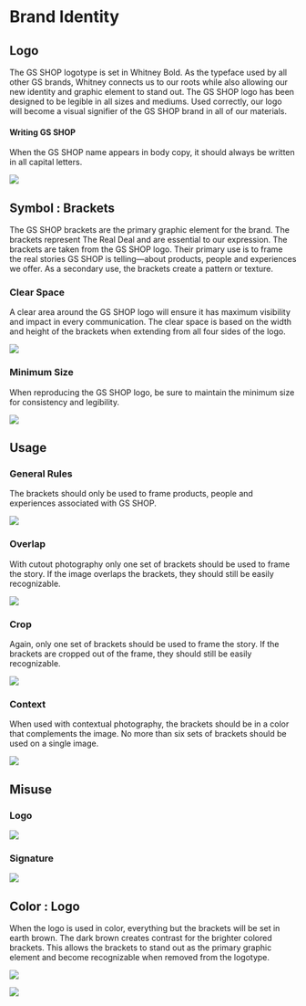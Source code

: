 # Brand Identity

## Logo

The GS SHOP logotype is set in Whitney Bold. As the typeface used by all other GS brands, Whitney connects us to our roots while also allowing our new identity and graphic element to stand out. The GS SHOP logo has been designed to be legible in all sizes and mediums. Used correctly, our logo will become a visual signifier of the GS SHOP brand in all of our materials.

#### Writing GS SHOP

When the GS SHOP name appears in body copy, it should always be written in all capital letters.

![](https://github.com/ozzy4001/book/tree/8fb56279c9f114110b02d5ae2ea13ef481c8e128/.gitbook/assets/untitled-b7ebe6c5-5cc4-4d29-954d-397e22f2c14e.png)

## Symbol : Brackets

The GS SHOP brackets are the primary graphic element for the brand. The brackets represent The Real Deal and are essential to our expression. The brackets are taken from the GS SHOP logo. Their primary use is to frame the real stories GS SHOP is telling—about products, people and experiences we offer. As a secondary use, the brackets create a pattern or texture.

### Clear Space

A clear area around the GS SHOP logo will ensure it has maximum visibility and impact in every communication. The clear space is based on the width and height of the brackets when extending from all four sides of the logo.

![](https://github.com/ozzy4001/book/tree/8fb56279c9f114110b02d5ae2ea13ef481c8e128/.gitbook/assets/untitled-58ae1b38-c8bb-4cc6-b8c3-d9afe4d4084e.png)

### Minimum Size

When reproducing the GS SHOP logo, be sure to maintain the minimum size for consistency and legibility.

![](https://github.com/ozzy4001/book/tree/8fb56279c9f114110b02d5ae2ea13ef481c8e128/.gitbook/assets/untitled-63ee142c-9499-4094-a8a7-989f9d709da2.png)

## Usage

### General Rules

The brackets should only be used to frame products, people and experiences associated with GS SHOP.

![](https://github.com/ozzy4001/book/tree/8fb56279c9f114110b02d5ae2ea13ef481c8e128/.gitbook/assets/untitled-d21d0be7-18a1-47fb-9979-4b5c909e349a.png)

### Overlap

With cutout photography only one set of brackets should be used to frame the story. If the image overlaps the brackets, they should still be easily recognizable.

![](https://github.com/ozzy4001/book/tree/8fb56279c9f114110b02d5ae2ea13ef481c8e128/.gitbook/assets/untitled-5860331c-0893-471e-9d23-d873b521822f.png)

### Crop

Again, only one set of brackets should be used to frame the story. If the brackets are cropped out of the frame, they should still be easily recognizable.

![](https://github.com/ozzy4001/book/tree/8fb56279c9f114110b02d5ae2ea13ef481c8e128/.gitbook/assets/untitled-fac9f415-209b-4df4-8cc0-7c74c61677e5.png)

### Context

When used with contextual photography, the brackets should be in a color that complements the image. No more than six sets of brackets should be used on a single image.

![](https://github.com/ozzy4001/book/tree/8fb56279c9f114110b02d5ae2ea13ef481c8e128/.gitbook/assets/untitled-d3bf815e-e5ab-4a4f-be90-1ca7d31c7787.png)

## Misuse

### Logo

![](https://github.com/ozzy4001/book/tree/8fb56279c9f114110b02d5ae2ea13ef481c8e128/.gitbook/assets/untitled-74da73c9-ab47-49d1-b06c-b33d8e0cc778.png)

### Signature

![](https://github.com/ozzy4001/book/tree/8fb56279c9f114110b02d5ae2ea13ef481c8e128/.gitbook/assets/untitled-7537138f-e04c-44b3-9a81-6fdb345f7fae.png)

## Color : Logo

When the logo is used in color, everything but the brackets will be set in earth brown. The dark brown creates contrast for the brighter colored brackets. This allows the brackets to stand out as the primary graphic element and become recognizable when removed from the logotype.

![](https://github.com/ozzy4001/book/tree/8fb56279c9f114110b02d5ae2ea13ef481c8e128/.gitbook/assets/untitled-348302a2-6981-4780-a268-1d531af78c87.png)

![](https://github.com/ozzy4001/book/tree/8fb56279c9f114110b02d5ae2ea13ef481c8e128/.gitbook/assets/untitled-eeb2d032-fdc8-4cde-b737-fcd8ec4e90de.png)

